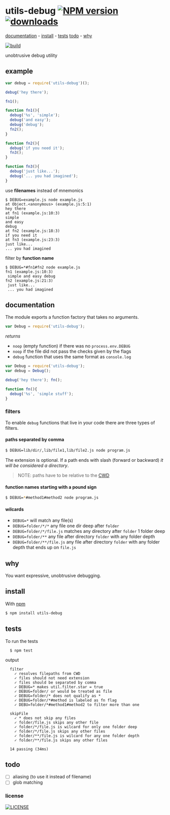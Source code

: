 # utils-debug [![NPM version][npm-badge]][npm-link][![downloads][downloads-bagde]][npm-link]

[documentation](#documentation) -
[install](#install) -
[tests](#tests)
[todo](#todo) -
[why](#why)

[![build][build-badge]][build-link]

unobtrusive debug utility

## example

```js
var debug = require('utils-debug')();

debug('hey there');

fn1();

function fn1(){
  debug('%s', 'simple');
  debug('and easy');
  debug('debug');
  fn2();
}

function fn2(){
  debug('if you need it');
  fn3();
}

function fn3(){
  debug('just like...');
  debug('... you had imagined');
}
```

use **filenames** instead of mnemonics

```
$ DEBUG=example.js node example.js
at Object.<anonymous> (example.js:5:1)
hey there
at fn1 (example.js:10:3)
simple
and easy
debug
at fn2 (example.js:18:3)
if you need it
at fn3 (example.js:23:3)
just like...
... you had imagined
```

filter by **function name**

```
$ DEBUG=*#fn1#fn2 node example.js
fn1 (example.js:10:3)
 simple and easy debug
fn2 (example.js:21:3)
 just like...
 ... you had imagined
```

## documentation

The module exports a function factory that takes no arguments.

```js
var Debug = require('utils-debug');
```

_returns_
 - `noop` (empty function) if there was no `process.env.DEBUG`
 - `noop` if the file did not pass the checks given by the flags
 - `debug` function that uses the same format as `console.log`

```js
var Debug = require('utils-debug');
var debug = Debug();

debug('hey there'); fn();

function fn(){
  debug('%s', 'simple stuff');
}
```

### filters

To enable `debug` functions that live in your code there are three types of filters.

#### paths separated by comma

```sh
$ DEBUG=lib/dir/,lib/file1,lib/file2.js node program.js
```

The extension is optional. If a path ends with slash (forward or backward) _it will be considered
a directory_.

> NOTE: paths have to be relative to the [CWD](https://en.wikipedia.org/wiki/Working_directory#In_operating_systems)

#### function names starting with a pound sign

```sh
$ DEBUG=*#method1#method2 node program.js
```

#### wilcards

 - `DEBUG=*` will match any file(s)
 - `DEBUG=folder/*/*` any file one dir deep after `folder`
 - `DEBUG=folder/*/file.js` matches any directory after `folder` 1 folder deep
 - `DEBUG=folder/**` any file after directory `folder` with any folder depth
 - `DEBUG=folder/**/file.js` any file after directory `folder` with any folder depth that ends up on `file.js`

## why

You want expressive, unobtrusive debugging.

## install

With [npm][npm-link]
```sh
$ npm install utils-debug
```

## tests

To run the tests
```
  $ npm test  
```

output
```
  filter
    ✓ resolves filepaths from CWD
    ✓ files should not need extension
    ✓ files should be separated by comma
    ✓ DEBUG=* makes util.filter.star = true
    ✓ DEBUG=folder/ or would be treated as file
    ✓ DEBUG=folder/* does not qualify as *
    ✓ DEBUG=folder/*#method is labeled as fn flag
    ✓ DEBU=folder/*#method1#method2 to filter more than one

  skipFile
    ✓ * does not skip any files
    ✓ folder/file.js skips any other file
    ✓ folder/*/file.js is wilcard for only one folder deep
    ✓ folder/*/file.js skips any other files
    ✓ folder/**/file.js is wilcard for any one folder depth
    ✓ folder/**/file.js skips any other files

  14 passing (34ms)
```

## todo

- [ ] aliasing (to use it instead of filename)
- [ ] glob matching

### license

[![LICENSE][license-badge]][license-link]

[npm-link]: http://www.npmjs.org/package/utils-debug
[npm-badge]: http://img.shields.io/npm/v/utils-debug.svg?style=flat-square

[build-link]: https://travis-ci.org/stringparser/utils-debug/builds
[build-badge]: http://img.shields.io/travis/stringparser/utils-debug/master.svg?style=flat-square

[license-link]: http://opensource.org/licenses/MIT
[license-badge]: http://img.shields.io/npm/l/utils-debug.svg?style=flat-square

[downloads-bagde]: http://img.shields.io/npm/dm/utils-debug.svg?style=flat-square
